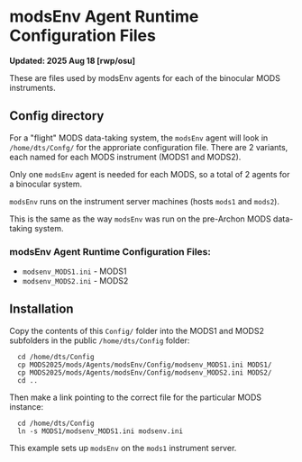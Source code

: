 # modsEnv Agent Runtime Configuration Files

**Updated: 2025 Aug 18 [rwp/osu]**

These are files used by modsEnv agents for each of the binocular MODS instruments.

## Config directory

For a "flight" MODS data-taking system, the `modsEnv` agent will look in `/home/dts/Confg/` for the approriate
configuration file.  There are 2 variants, each named for each MODS instrument (MODS1 and MODS2).

Only one `modsEnv` agent is needed for each MODS, so a total of 2 agents for a binocular system.

`modsEnv` runs on the instrument server machines (hosts `mods1` and `mods2`).

This is the same as the way `modsEnv` was run on the pre-Archon MODS data-taking system.

### modsEnv Agent Runtime Configuration Files:

 * `modsenv_MODS1.ini` - MODS1
 * `modsenv_MODS2.ini` - MODS2

## Installation

Copy the contents of this `Config/` folder into the MODS1 and MODS2 subfolders in the 
public `/home/dts/Config` folder:
```shell
  cd /home/dts/Config
  cp MODS2025/mods/Agents/modsEnv/Config/modsenv_MODS1.ini MODS1/
  cp MODS2025/mods/Agents/modsEnv/Config/modsenv_MODS2.ini MODS2/
  cd ..
```
Then make a link pointing to the correct file for the particular MODS instance:
```
  cd /home/dts/Config
  ln -s MODS1/modsenv_MODS1.ini modsenv.ini
```
This example sets up `modsEnv` on the `mods1` instrument server.

